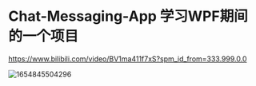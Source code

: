 # Chat-Messaging-App 学习WPF期间的一个项目
https://www.bilibili.com/video/BV1ma411f7xS?spm_id_from=333.999.0.0

![1654845504296](https://user-images.githubusercontent.com/102707475/173011889-6ef1d6c8-8e89-4ff2-a4ac-7cbe1a40b6fc.jpg)
